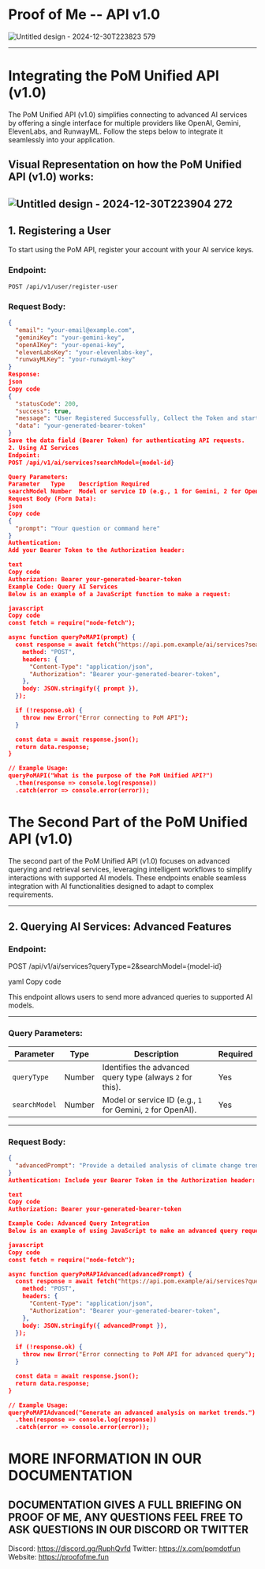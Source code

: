 # Proof of Me -- API v1.0
![Untitled design - 2024-12-30T223823 579](https://github.com/user-attachments/assets/3a278159-8ca8-4e7a-b44e-59e3c4047fbf)

---

# Integrating the PoM Unified API (v1.0)

The PoM Unified API (v1.0) simplifies connecting to advanced AI services by offering a single interface for multiple providers like OpenAI, Gemini, ElevenLabs, and RunwayML. Follow the steps below to integrate it seamlessly into your application.

## Visual Representation on how the PoM Unified API (v1.0) works: 

![Untitled design - 2024-12-30T223904 272](https://github.com/user-attachments/assets/05d48802-0378-4b92-8e87-e2bc5c2282b7)
---

## 1. Registering a User

To start using the PoM API, register your account with your AI service keys.

### **Endpoint:**
`POST /api/v1/user/register-user`

### **Request Body:**
```json
{
  "email": "your-email@example.com",
  "geminiKey": "your-gemini-key",
  "openAIKey": "your-openai-key",
  "elevenLabsKey": "your-elevenlabs-key",
  "runwayMLKey": "your-runwayml-key"
}
Response:
json
Copy code
{
  "statusCode": 200,
  "success": true,
  "message": "User Registered Successfully, Collect the Token and start playing!",
  "data": "your-generated-bearer-token"
}
Save the data field (Bearer Token) for authenticating API requests.
2. Using AI Services
Endpoint:
POST /api/v1/ai/services?searchModel={model-id}

Query Parameters:
Parameter	Type	Description	Required
searchModel	Number	Model or service ID (e.g., 1 for Gemini, 2 for OpenAI, etc.)	Yes
Request Body (Form Data):
json
Copy code
{
  "prompt": "Your question or command here"
}
Authentication:
Add your Bearer Token to the Authorization header:

text
Copy code
Authorization: Bearer your-generated-bearer-token
Example Code: Query AI Services
Below is an example of a JavaScript function to make a request:

javascript
Copy code
const fetch = require("node-fetch");

async function queryPoMAPI(prompt) {
  const response = await fetch("https://api.pom.example/ai/services?searchModel=4", {
    method: "POST",
    headers: {
      "Content-Type": "application/json",
      "Authorization": "Bearer your-generated-bearer-token",
    },
    body: JSON.stringify({ prompt }),
  });

  if (!response.ok) {
    throw new Error("Error connecting to PoM API");
  }

  const data = await response.json();
  return data.response;
}

// Example Usage:
queryPoMAPI("What is the purpose of the PoM Unified API?")
  .then(response => console.log(response))
  .catch(error => console.error(error));

```

# The Second Part of the PoM Unified API (v1.0)

The second part of the PoM Unified API (v1.0) focuses on advanced querying and retrieval services, leveraging intelligent workflows to simplify interactions with supported AI models. These endpoints enable seamless integration with AI functionalities designed to adapt to complex requirements.

---

## 2. Querying AI Services: Advanced Features

### Endpoint:
POST /api/v1/ai/services?queryType=2&searchModel={model-id}

yaml
Copy code

This endpoint allows users to send more advanced queries to supported AI models.

---

### Query Parameters:

| Parameter       | Type   | Description                                                   | Required |
|------------------|--------|---------------------------------------------------------------|----------|
| `queryType`      | Number | Identifies the advanced query type (always `2` for this).     | Yes      |
| `searchModel`    | Number | Model or service ID (e.g., `1` for Gemini, `2` for OpenAI).   | Yes      |

---

### Request Body:

```json
{
  "advancedPrompt": "Provide a detailed analysis of climate change trends using AI insights."
}
Authentication: Include your Bearer Token in the Authorization header:

text
Copy code
Authorization: Bearer your-generated-bearer-token

Example Code: Advanced Query Integration
Below is an example of using JavaScript to make an advanced query request:

javascript
Copy code
const fetch = require("node-fetch");

async function queryPoMAPIAdvanced(advancedPrompt) {
  const response = await fetch("https://api.pom.example/ai/services?queryType=2&searchModel=23", {
    method: "POST",
    headers: {
      "Content-Type": "application/json",
      "Authorization": "Bearer your-generated-bearer-token",
    },
    body: JSON.stringify({ advancedPrompt }),
  });

  if (!response.ok) {
    throw new Error("Error connecting to PoM API for advanced query");
  }

  const data = await response.json();
  return data.response;
}

// Example Usage:
queryPoMAPIAdvanced("Generate an advanced analysis on market trends.")
  .then(response => console.log(response))
  .catch(error => console.error(error));
```
# MORE INFORMATION IN OUR DOCUMENTATION 

## DOCUMENTATION GIVES A FULL BRIEFING ON PROOF OF ME, ANY QUESTIONS FEEL FREE TO ASK QUESTIONS IN OUR DISCORD OR TWITTER

Discord: https://discord.gg/RuphQvfd
Twitter: https://x.com/pomdotfun
Website: https://proofofme.fun
